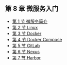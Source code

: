 ## 第 8 章 微服务入门

- [第 1 节 微服务简介](chapter-8/section-1.md)
- [第 2 节 Linux]()
- [第 3 节 Docker]()
- [第 4 节 Docker Compose]()
- [第 5 节 GitLab]()
- [第 6 节 Nexus]()
- [第 7 节 Harbor]()